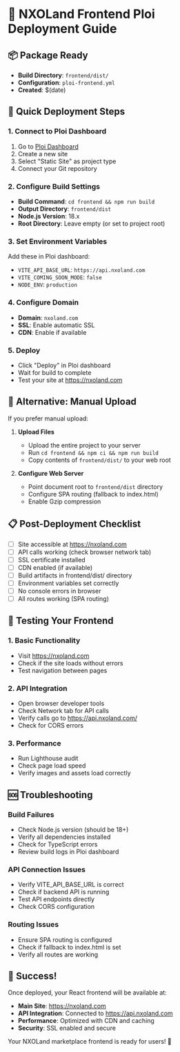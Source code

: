 # 🚀 NXOLand Frontend Ploi Deployment Guide

## 📦 Package Ready
- **Build Directory**: `frontend/dist/`
- **Configuration**: `ploi-frontend.yml`
- **Created**: $(date)

## 🎯 Quick Deployment Steps

### 1. Connect to Ploi Dashboard
1. Go to [Ploi Dashboard](https://ploi.io)
2. Create a new site
3. Select "Static Site" as project type
4. Connect your Git repository

### 2. Configure Build Settings
- **Build Command**: `cd frontend && npm run build`
- **Output Directory**: `frontend/dist`
- **Node.js Version**: 18.x
- **Root Directory**: Leave empty (or set to project root)

### 3. Set Environment Variables
Add these in Ploi dashboard:
- `VITE_API_BASE_URL`: `https://api.nxoland.com`
- `VITE_COMING_SOON_MODE`: `false`
- `NODE_ENV`: `production`

### 4. Configure Domain
- **Domain**: `nxoland.com`
- **SSL**: Enable automatic SSL
- **CDN**: Enable if available

### 5. Deploy
- Click "Deploy" in Ploi dashboard
- Wait for build to complete
- Test your site at https://nxoland.com

## 🔧 Alternative: Manual Upload

If you prefer manual upload:

1. **Upload Files**
   - Upload the entire project to your server
   - Run `cd frontend && npm ci && npm run build`
   - Copy contents of `frontend/dist/` to your web root

2. **Configure Web Server**
   - Point document root to `frontend/dist` directory
   - Configure SPA routing (fallback to index.html)
   - Enable Gzip compression

## 📋 Post-Deployment Checklist

- [ ] Site accessible at https://nxoland.com
- [ ] API calls working (check browser network tab)
- [ ] SSL certificate installed
- [ ] CDN enabled (if available)
- [ ] Build artifacts in frontend/dist/ directory
- [ ] Environment variables set correctly
- [ ] No console errors in browser
- [ ] All routes working (SPA routing)

## 🧪 Testing Your Frontend

### 1. Basic Functionality
- Visit https://nxoland.com
- Check if the site loads without errors
- Test navigation between pages

### 2. API Integration
- Open browser developer tools
- Check Network tab for API calls
- Verify calls go to https://api.nxoland.com/
- Check for CORS errors

### 3. Performance
- Run Lighthouse audit
- Check page load speed
- Verify images and assets load correctly

## 🆘 Troubleshooting

### Build Failures
- Check Node.js version (should be 18+)
- Verify all dependencies installed
- Check for TypeScript errors
- Review build logs in Ploi dashboard

### API Connection Issues
- Verify VITE_API_BASE_URL is correct
- Check if backend API is running
- Test API endpoints directly
- Check CORS configuration

### Routing Issues
- Ensure SPA routing is configured
- Check if fallback to index.html is set
- Verify all routes are working

## 🎉 Success!

Once deployed, your React frontend will be available at:
- **Main Site**: https://nxoland.com
- **API Integration**: Connected to https://api.nxoland.com
- **Performance**: Optimized with CDN and caching
- **Security**: SSL enabled and secure

Your NXOLand marketplace frontend is ready for users! 🚀
